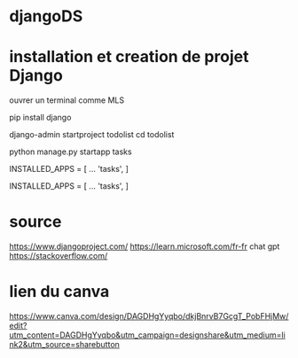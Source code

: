 # djangoDS
# installation et creation de projet Django
ouvrer un terminal comme MLS

pip install django

django-admin startproject todolist
cd todolist

python manage.py startapp tasks

INSTALLED_APPS = [
    ...
    'tasks',
]

INSTALLED_APPS = [
    ...
    'tasks',
]


# source
https://www.djangoproject.com/ 
https://learn.microsoft.com/fr-fr
chat gpt
https://stackoverflow.com/

# lien du canva
https://www.canva.com/design/DAGDHgYyqbo/dkjBnrvB7GcgT_PobFHjMw/edit?utm_content=DAGDHgYyqbo&utm_campaign=designshare&utm_medium=link2&utm_source=sharebutton
 
